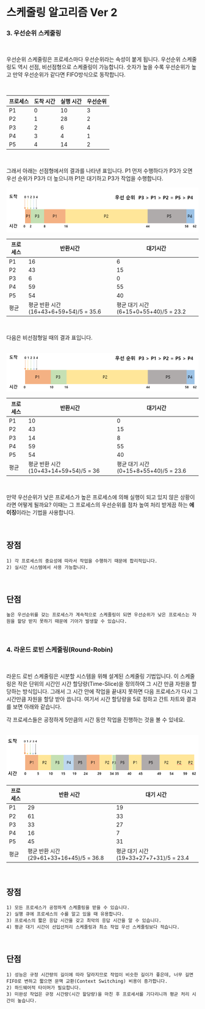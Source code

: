 # 스케줄링 알고리즘 Ver 2

### **3. 우선순위 스케줄링**

<br>

우선순위 스케줄링은 프로세스마다 우선순위라는 속성이 붙게 됩니다. 우선순위 스케줄링도 역시 선점, 비선점형으로 스케줄링이 가능합니다. 숫자가 높을 수록 우선순위가 높고 만약 우선순위가 같다면 FIFO방식으로 동작합니다.

<br>

| 프로세스 | 도착 시간 | 실행 시간 | 우선순위 |
| --- | --- | --- | --- |
| P1 | 0 | 10 | 3 |
| P2 | 1 | 28 | 2 |
| P3 | 2 | 6 | 4 |
| P4 | 3 | 4 | 1 |
| P5 | 4 | 14 | 2 |

<br>

그래서 아래는 선점형에서의 결과를 나타낸 표입니다. P1 먼저 수행하다가 P3가 오면 우선 순위가 P3가 더 높으니까 P1은 대기하고 P3가 작업을 수행합니다.

<img src="images/0421_1.png">

<br>

| 프로세스 | 반환시간 | 대기시간 |
| --- | --- | --- |
| P1 | 16 | 6 |
| P2 | 43 | 15 |
| P3 | 6 | 0 |
| P4 | 59 | 55 |
| P5 | 54 | 40 |
| 평균 | 평균 반환 시간(16+43+6+59+54)/5 = 35.6 | 평균 대기 시간(6+15+0+55+40)/5 = 23.2 |

<br>

다음은 비선점형일 때의 결과 표입니다.

<br>

<img src="images/0421_2.png">

<br>

| 프로세스 | 반환시간 | 대기시간 |
| --- | --- | --- |
| P1 | 10 | 0 |
| P2 | 43 | 15 |
| P3 | 14 | 8 |
| P4 | 59 | 55 |
| P5 | 54 | 40 |
| 평균 | 평균 반환 시간(10+43+14+59+54)/5 = 36 | 평균 대기 시간(0+15+8+55+40)/5 = 23.6 |

<br>

만약 우선순위가 낮은 프로세스가 높은 프로세스에 의해 실행이 되고 있지 않은 상황이라면 어떻게 될까요? 이때는 그 프로세스의 우선순위를 점차 높여 처리 받게끔 하는 **에이징**이라는 기법을 사용합니다.

<br>

## 장점 
    1) 각 프로세스의 중요성에 따라서 작업을 수행하기 때문에 합리적입니다.
    2) 실시간 시스템에서 사용 가능합니다.
    
<br>
 
## 단점 
    높은 우선순위를 갖는 프로세스가 계속적으로 스케줄링이 되면 우선순위가 낮은 프로세스는 자원을 할당 받지 못하기 때문에 기아가 발생할 수 있습니다.

<br>

### **4. 라운드 로빈 스케줄링(Round-Robin)**

<br>

라운드 로빈 스케줄링은 시분할 시스템을 위해 설계된 스케줄링 기법입니다. 이 스케줄링은 작은 단위의 시간인 시간 할당량(Time-Slice)을 정의하여 그 시간 만큼 자원을 할당하는 방식입니다. 그래서 그 시간 안에 작업을 끝내지 못하면 다음 프로세스가 다시 그 시간만큼 자원을 할당 받아 씁니다. 여기서 시간 할당량을 5로 정하고 간트 차트와 결과를 보면 아래와 같습니다.

각 프로세스들은 공정하게 5만큼의 시간 동안 작업을 진행하는 것을 볼 수 있네요.

<br>

<img src="images/0421_3.png">

<br>

| 프로세스 | 반환 시간 | 대기 시간 |
| --- | --- | --- |
| P1 | 29 | 19 |
| P2 | 61 | 33 |
| P3 | 33 | 27 |
| P4 | 16 | 7 |
| P5 | 45 | 31 |
| 평균 | 평균 반환 시간(29+61+33+16+45)/5 = 36.8 | 평균 대기 시간(19+33+27+7+31)/5 = 23.4 |

<br>

## 장점 
    1) 모든 프로세스가 공정하게 스케줄링을 받을 수 있습니다.
    2) 실행 큐에 프로세스의 수를 알고 있을 때 유용합니다.
    3) 프로세스의 짧은 응답 시간을 갖고 최악의 응답 시간을 알 수 있습니다.
    4) 평균 대기 시간이 선입선처리 스케줄링과 최소 작업 우선 스케줄링보다 적습니다.

<br>
 
## 단점 
    1) 성능은 규정 시간량의 길이에 따라 달라지므로 작업이 비슷한 길이가 좋은데, 너무 길면 FIFO로 변하고 짧으면 문맥 교환(Context Switching) 비용이 증가합니다.
    2) 하드웨어적 타이머가 필요합니다.
    3) 미완성 작업은 규정 시간량(시간 할당량)을 마친 후 프로세서를 기다리니까 평균 처리 시간이 높습니다.